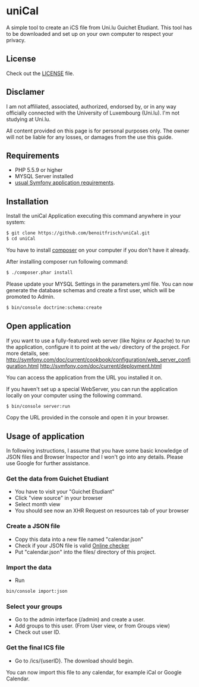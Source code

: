 uniCal
======

A simple tool to create an iCS file from Uni.lu Guichet Etudiant.
This tool has to be downloaded and set up on your own computer to respect your privacy.

License
------------

 Check out the [LICENSE](LICENSE) file.
 
Disclamer
-------------
I am not affiliated, associated, authorized, endorsed by, or in any way officially connected with the University of Luxembourg (Uni.lu). I'm not studying at Uni.lu.

All content provided on this page is for personal purposes only. The owner will not be liable for any losses, or damages from the use this guide.

Requirements
------------

  * PHP 5.5.9 or higher
  * MYSQL Server installed
  * [usual Symfony application requirements](http://symfony.com/doc/current/reference/requirements.html).


Installation
------------

Install the uniCal Application executing
this command anywhere in your system:

```bash
$ git clone https://github.com/benoitfrisch/uniCal.git
$ cd uniCal
```
You have to install [composer](https://getcomposer.org/download/) on your computer if you don't have it already.

After installing composer run following command:
```bash
$ ./composer.phar install
```
Please update your MYSQL Settings in the parameters.yml file.
You can now generate the database schemas and create a first user, which will be promoted to Admin.
```bash
$ bin/console doctrine:schema:create
```

Open application
-----

If you want to use a fully-featured web server (like Nginx or Apache) to run the application, configure it to point at the `web/` directory of the project.
For more details, see:
http://symfony.com/doc/current/cookbook/configuration/web_server_configuration.html
http://symfony.com/doc/current/deployment.html

You can access the application from the URL you installed it on.

If you haven't set up a special WebServer, you can run the application locally on your computer using the following command.

```bash
$ bin/console server:run
```
Copy the URL provided in the console and open it in your browser.

Usage of application
------------------
In following instructions, I assume that you have some basic knowledge of JSON files and Browser Inspector and I won't go into any details. Please use
    Google for further assistance.

### Get the data from Guichet Etudiant
* You have to visit your "Guichet Etudiant"
* Click "view source" in your browser
* Select month view
* You should see now an XHR Request on resources tab of your browser
### Create a JSON file
* Copy this data into a new file named "calendar.json"
* Check if your JSON file is valid [Online checker](https://jsonformatter.curiousconcept.com)
* Put "calendar.json" into the files/ directory of this project.
### Import the data
* Run 
```bash
bin/console import:json
```
### Select your groups
* Go to the admin interface (/admin) and create a user.
* Add groups to this user. (From User view, or from Groups view)
* Check out user ID.
### Get the final ICS file
* Go to /ics/{userID}. The download should begin.

You can now import this file to any calendar, for example iCal or Google Calendar.
